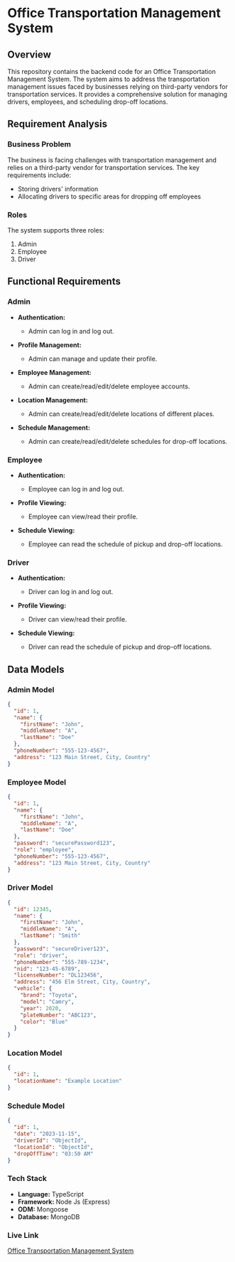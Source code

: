 # Office Transportation Management System

## Overview

This repository contains the backend code for an Office Transportation Management System. The system aims to address the transportation management issues faced by businesses relying on third-party vendors for transportation services. It provides a comprehensive solution for managing drivers, employees, and scheduling drop-off locations.

## Requirement Analysis

### Business Problem

The business is facing challenges with transportation management and relies on a third-party vendor for transportation services. The key requirements include:

- Storing drivers' information
- Allocating drivers to specific areas for dropping off employees

### Roles

The system supports three roles:

1. Admin
2. Employee
3. Driver

## Functional Requirements

### Admin

- **Authentication:**

  - Admin can log in and log out.

- **Profile Management:**

  - Admin can manage and update their profile.

- **Employee Management:**

  - Admin can create/read/edit/delete employee accounts.

- **Location Management:**

  - Admin can create/read/edit/delete locations of different places.

- **Schedule Management:**
  - Admin can create/read/edit/delete schedules for drop-off locations.

### Employee

- **Authentication:**

  - Employee can log in and log out.

- **Profile Viewing:**

  - Employee can view/read their profile.

- **Schedule Viewing:**
  - Employee can read the schedule of pickup and drop-off locations.

### Driver

- **Authentication:**

  - Driver can log in and log out.

- **Profile Viewing:**

  - Driver can view/read their profile.

- **Schedule Viewing:**
  - Driver can read the schedule of pickup and drop-off locations.

## Data Models

### Admin Model

```json
{
  "id": 1,
  "name": {
    "firstName": "John",
    "middleName": "A",
    "lastName": "Doe"
  },
  "phoneNumber": "555-123-4567",
  "address": "123 Main Street, City, Country"
}
```

### Employee Model

```json
{
  "id": 1,
  "name": {
    "firstName": "John",
    "middleName": "A",
    "lastName": "Doe"
  },
  "password": "securePassword123",
  "role": "employee",
  "phoneNumber": "555-123-4567",
  "address": "123 Main Street, City, Country"
}
```

### Driver Model

```json
{
  "id": 12345,
  "name": {
    "firstName": "John",
    "middleName": "A",
    "lastName": "Smith"
  },
  "password": "secureDriver123",
  "role": "driver",
  "phoneNumber": "555-789-1234",
  "nid": "123-45-6789",
  "licenseNumber": "DL123456",
  "address": "456 Elm Street, City, Country",
  "vehicle": {
    "brand": "Toyota",
    "model": "Camry",
    "year": 2020,
    "plateNumber": "ABC123",
    "color": "Blue"
  }
}
```

### Location Model

```json
{
  "id": 1,
  "locationName": "Example Location"
}
```

### Schedule Model

```json
{
  "id": 1,
  "date": "2023-11-15",
  "driverId": "ObjectId",
  "locationId": "ObjectId",
  "dropOffTime": "03:50 AM"
}
```

### Tech Stack

- **Language:** TypeScript
- **Framework:** Node Js (Express)
- **ODM:** Mongoose
- **Database:** MongoDB

### Live Link

[Office Transportation Management System](https://office-transportation-management-system-backend.vercel.app/)
